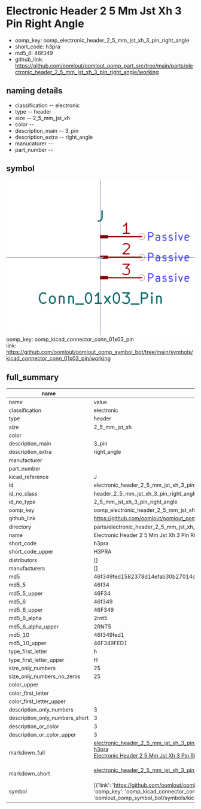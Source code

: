 # Electronic Header 2 5 Mm Jst Xh 3 Pin Right Angle

  
* oomp_key: oomp_electronic_header_2_5_mm_jst_xh_3_pin_right_angle 
* short_code: h3pra
* md5_6: 46f349  
* github_link: https://github.com/oomlout/oomlout_oomp_part_src/tree/main/parts/electronic_header_2_5_mm_jst_xh_3_pin_right_angle/working  
## naming details
* classification -- electronic
* type -- header
* size -- 2_5_mm_jst_xh
* color -- 
* description_main -- 3_pin
* description_extra -- right_angle
* manucaturer -- 
* part_number -- 



## symbol

![](symbol/0/working/working_600.png)  
oomp_key: oomp_kicad_connector_conn_01x03_pin  
link: https://github.com/oomlout/oomlout_oomp_symbol_bot/tree/main/symbols/kicad_connector_conn_01x03_pin/working  


## full_summary
| name | value | 
| --- | --- | 
| name | value | 
| classification | electronic | 
| type | header | 
| size | 2_5_mm_jst_xh | 
| color |  | 
| description_main | 3_pin | 
| description_extra | right_angle | 
| manufacturer |  | 
| part_number |  | 
| kicad_reference | J | 
| id | electronic_header_2_5_mm_jst_xh_3_pin_right_angle | 
| id_no_class | header_2_5_mm_jst_xh_3_pin_right_angle | 
| id_no_type | 2_5_mm_jst_xh_3_pin_right_angle | 
| oomp_key | oomp_electronic_header_2_5_mm_jst_xh_3_pin_right_angle | 
| github_link | https://github.com/oomlout/oomlout_oomp_part_src/tree/main/parts/electronic_header_2_5_mm_jst_xh_3_pin_right_angle/working | 
| directory | parts/electronic_header_2_5_mm_jst_xh_3_pin_right_angle | 
| name | Electronic Header 2 5 Mm Jst Xh 3 Pin Right Angle | 
| short_code | h3pra | 
| short_code_upper | H3PRA | 
| distributors | [] | 
| manufacturers | [] | 
| md5 | 46f349fed1582378d14efab30b27014c | 
| md5_5 | 46f34 | 
| md5_5_upper | 46F34 | 
| md5_6 | 46f349 | 
| md5_6_upper | 46F349 | 
| md5_6_alpha | 2rnt5 | 
| md5_6_alpha_upper | 2RNT5 | 
| md5_10 | 46f349fed1 | 
| md5_10_upper | 46F349FED1 | 
| type_first_letter | h | 
| type_first_letter_upper | H | 
| size_only_numbers | 25 | 
| size_only_numbers_no_zeros | 25 | 
| color_upper |  | 
| color_first_letter |  | 
| color_first_letter_upper |  | 
| description_only_numbers | 3 | 
| description_only_numbers_short | 3 | 
| description_or_color | 3 | 
| description_or_color_upper | 3 | 
| markdown_full | [electronic_header_2_5_mm_jst_xh_3_pin_right_angle](https://github.com/oomlout/oomlout_oomp_part_src/tree/main/parts/electronic_header_2_5_mm_jst_xh_3_pin_right_angle/working)<br>[h3pra](https://github.com/oomlout/oomlout_oomp_part_src/tree/main/parts/electronic_header_2_5_mm_jst_xh_3_pin_right_angle/working)<br>[Electronic Header 2 5 Mm Jst Xh 3 Pin Right Angle](https://github.com/oomlout/oomlout_oomp_part_src/tree/main/parts/electronic_header_2_5_mm_jst_xh_3_pin_right_angle/working)<br><br> | 
| markdown_short | [electronic_header_2_5_mm_jst_xh_3_pin_right_angle](https://github.com/oomlout/oomlout_oomp_part_src/tree/main/parts/electronic_header_2_5_mm_jst_xh_3_pin_right_angle/working)<br><br> | 
| symbol | [{'link': 'https://github.com/oomlout/oomlout_oomp_symbol_bot/tree/main/symbols/kicad_connector_conn_01x03_pin', 'oomp_key': 'oomp_kicad_connector_conn_01x03_pin', 'directory': 'oomlout_oomp_symbol_bot/symbols/kicad_connector_conn_01x03_pin//working/working.kicad_sym'}] | 
